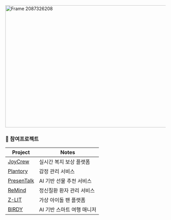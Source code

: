 <img width="1920" height="384" alt="Frame 2087326208" src="https://github.com/user-attachments/assets/a649320f-a717-4046-a1c2-59a3c8076468" />

### 📑 참여프로젝트
<p align="center">

| Project | Notes |
|---------|-------|
| [JoyCrew](https://github.com/JoyCrew) | 실시간 복지 보상 플랫폼 |
| [Plantory](https://github.com/UMC-Plantory/iOS) | 감정 관리 서비스 |
| [PresenTalk](https://github.com/HongikComputerClub) | AI 기반 선물 추천 서비스 |
| [ReMind](https://github.com/Team-ReMind) | 정신질환 환자 관리 서비스 |
| [Z-LIT](https://www.hidcgs2024.com/project_view.php?idx=146) | 가상 아이돌 팬 플랫폼 |
| [BIRDY](https://www.behance.net/gallery/187496907/BIRDY-AI-Based-Our-Smart-Travel-Manager) | AI 기반 스마트 여행 매니저 |

</p>
